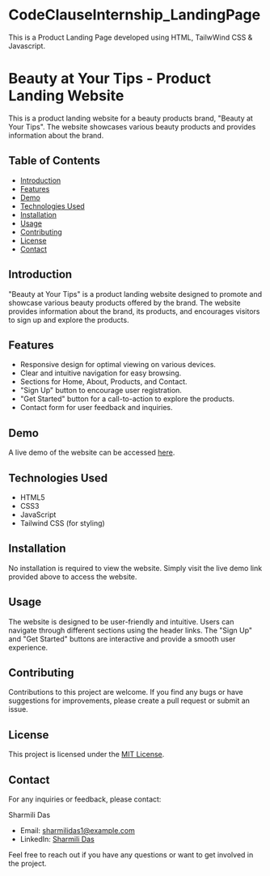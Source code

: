 # CodeClauseInternship_LandingPage
This is a Product Landing Page developed using HTML, TailwWind CSS &amp; Javascript. 
# Beauty at Your Tips - Product Landing Website

This is a product landing website for a beauty products brand, "Beauty at Your Tips". The website showcases various beauty products and provides information about the brand.

## Table of Contents

- [Introduction](#introduction)
- [Features](#features)
- [Demo](#demo)
- [Technologies Used](#technologies-used)
- [Installation](#installation)
- [Usage](#usage)
- [Contributing](#contributing)
- [License](#license)
- [Contact](#contact)

## Introduction

"Beauty at Your Tips" is a product landing website designed to promote and showcase various beauty products offered by the brand. The website provides information about the brand, its products, and encourages visitors to sign up and explore the products.

## Features

- Responsive design for optimal viewing on various devices.
- Clear and intuitive navigation for easy browsing.
- Sections for Home, About, Products, and Contact.
- "Sign Up" button to encourage user registration.
- "Get Started" button for a call-to-action to explore the products.
- Contact form for user feedback and inquiries.

## Demo

A live demo of the website can be accessed [here]((https://joyful-biscochitos-95d5eb.netlify.app/)).

## Technologies Used

- HTML5
- CSS3
- JavaScript
- Tailwind CSS (for styling)

## Installation

No installation is required to view the website. Simply visit the live demo link provided above to access the website.

## Usage

The website is designed to be user-friendly and intuitive. Users can navigate through different sections using the header links. The "Sign Up" and "Get Started" buttons are interactive and provide a smooth user experience.

## Contributing

Contributions to this project are welcome. If you find any bugs or have suggestions for improvements, please create a pull request or submit an issue.

## License

This project is licensed under the [MIT License](LICENSE).

## Contact

For any inquiries or feedback, please contact:

Sharmili Das
- Email: sharmilidas1@example.com
- LinkedIn: [Sharmili Das](https://www.linkedin.com/in/sharmili-das-980984220/)

Feel free to reach out if you have any questions or want to get involved in the project.

